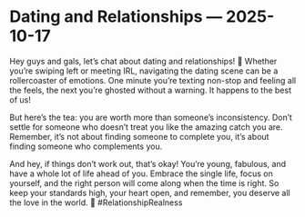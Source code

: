 # Dating and Relationships — 2025-10-17

Hey guys and gals, let’s chat about dating and relationships! 🌟 Whether you’re swiping left or meeting IRL, navigating the dating scene can be a rollercoaster of emotions. One minute you’re texting non-stop and feeling all the feels, the next you’re ghosted without a warning. It happens to the best of us!

But here’s the tea: you are worth more than someone’s inconsistency. Don’t settle for someone who doesn’t treat you like the amazing catch you are. Remember, it’s not about finding someone to complete you, it’s about finding someone who complements you.

And hey, if things don’t work out, that’s okay! You’re young, fabulous, and have a whole lot of life ahead of you. Embrace the single life, focus on yourself, and the right person will come along when the time is right. So keep your standards high, your heart open, and remember, you deserve all the love in the world. 💖 #RelationshipRealness
